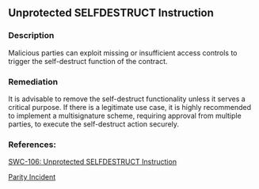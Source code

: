 ## Unprotected SELFDESTRUCT Instruction

### Description
Malicious parties can exploit missing or insufficient access controls to trigger the self-destruct function of the contract.

### Remediation
It is advisable to remove the self-destruct functionality unless it serves a critical purpose. If there is a legitimate use case, it is highly recommended to implement a multisignature scheme, requiring approval from multiple parties, to execute the self-destruct action securely.

### References:
[SWC-106: Unprotected SELFDESTRUCT Instruction](https://swcregistry.io/docs/SWC-106)

[Parity Incident](https://www.parity.io/a-postmortem-on-the-parity-multi-sig-library-self-destruct/)
